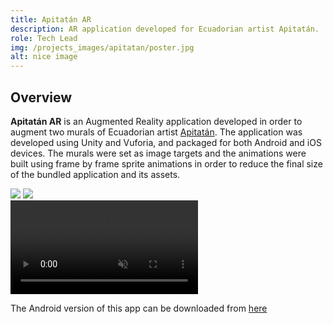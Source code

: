 ```yaml
---
title: Apitatán AR
description: AR application developed for Ecuadorian artist Apitatán.
role: Tech Lead
img: /projects_images/apitatan/poster.jpg
alt: nice image
---
```


## Overview
**Apitatán AR** is an Augmented Reality application developed in order to augment two murals of Ecuadorian artist <a href="https://www.apitatan.com">Apitatán</a>. The application was developed using Unity and Vuforia, and packaged for both Android and iOS devices. The murals were set as image targets and the animations were built using frame by frame sprite animations in order to reduce the final size of the bundled application and its assets. 

<div class="imgs">
<img src="/projects_images/apitatan/mural_1.jpg">
<img src="/projects_images/apitatan/mural_2.jpg">
</div>
<div class="imgs">
<video src="/videos/apitatan_ar.mp4" crossorigin="anonymous" autoplay="true" loop="true" muted="muted" playsinline></video>
</div>

The Android version of this app can be downloaded from <a target="_blank" href="/apps/Apitatan.apk">here</a>

